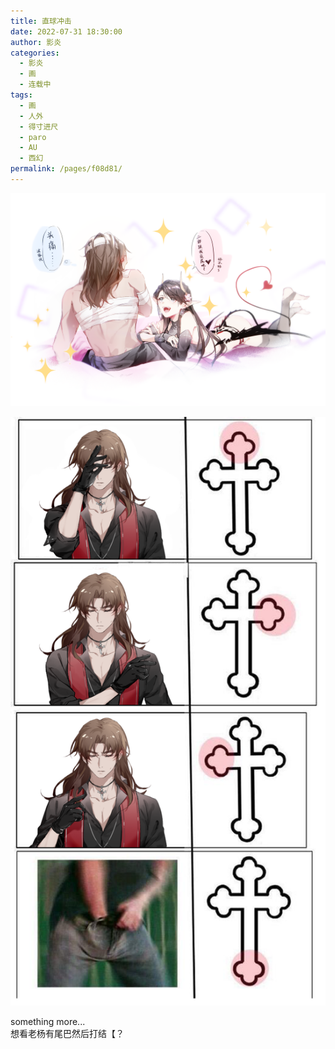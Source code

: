 ```yaml
---
title: 直球冲击
date: 2022-07-31 18:30:00
author: 影炎
categories: 
  - 影炎
  - 画
  - 连载中
tags: 
  - 画
  - 人外
  - 得寸进尺
  - paro
  - AU
  - 西幻
permalink: /pages/f08d81/
---
```


![【jx】神父魅魔pa——表情7](/img/yingyan/【jx】神父魅魔pa——表情7.png)<!-- more -->

![【宝莲灯】沙雕-表情3](/img/yingyan/【宝莲灯】沙雕-表情3.png)

something more...  
想看老杨有尾巴然后打结【？
